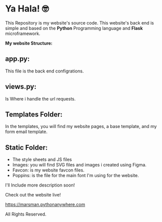 # __Ya Hala!__ :nerd_face:

This Repository is my website's source code. This website's back end is simple and based on the __Python__ Programming language and __Flask__ microframework.

__My website Structure:__

## __app.py:__
This file is the back end configrations.

## __views.py:__
Is Where i handle the url requests.

## __Templates Folder:__
In the templates, you will find my website pages, a base template, and my form email template.

## __Static Folder:__
- The style sheets and JS files
- Images: you will find SVG files and images i created using Figma.
- Favcon: is my website favcon files.
- Poppins: is the file for the main font I'm using for the website.

I'll Include more description soon!

Check out the website live!

https://marsman.pythonanywhere.com


All Rights Reserved.
